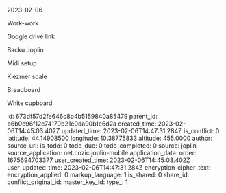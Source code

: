 2023-02-06

Work-work

Google drive link

Backu Joplin

Midi setup

Klezmer scale

Breadboard

White cupboard


id: 673df57d2fe646c8b4b5159840a85479
parent_id: b6b0e96f12c74170b21e0da90b1e6d2a
created_time: 2023-02-06T14:45:03.402Z
updated_time: 2023-02-06T14:47:31.284Z
is_conflict: 0
latitude: 44.14908500
longitude: 10.38775833
altitude: 455.0000
author: 
source_url: 
is_todo: 0
todo_due: 0
todo_completed: 0
source: joplin
source_application: net.cozic.joplin-mobile
application_data: 
order: 1675694703377
user_created_time: 2023-02-06T14:45:03.402Z
user_updated_time: 2023-02-06T14:47:31.284Z
encryption_cipher_text: 
encryption_applied: 0
markup_language: 1
is_shared: 0
share_id: 
conflict_original_id: 
master_key_id: 
type_: 1